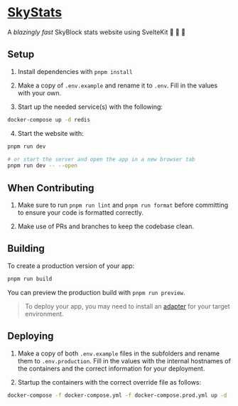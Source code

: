 # [SkyStats](https://skystats.dev)

A _blazingly fast_ SkyBlock stats website using SvelteKit 🚀 🚀 🚀

## Setup

1. Install dependencies with `pnpm install`

2. Make a copy of `.env.example` and rename it to `.env`. Fill in the values with your own.

3. Start up the needed service(s) with the following:

```bash
docker-compose up -d redis
```

4. Start the website with:

```bash
pnpm run dev

# or start the server and open the app in a new browser tab
pnpm run dev -- --open
```

## When Contributing

1. Make sure to run `pnpm run lint` and `pnpm run format` before committing to ensure your code is formatted correctly.

2. Make use of PRs and branches to keep the codebase clean.

## Building

To create a production version of your app:

```bash
pnpm run build
```

You can preview the production build with `pnpm run preview`.

> To deploy your app, you may need to install an [adapter](https://kit.svelte.dev/docs/adapters) for your target environment.

## Deploying

1. Make a copy of both `.env.example` files in the subfolders and rename them to `.env.production`. Fill in the values with the internal hostnames of the containers and the correct information for your deployment.

2. Startup the containers with the correct override file as follows:

```bash
docker-compose -f docker-compose.yml -f docker-compose.prod.yml up -d
```
